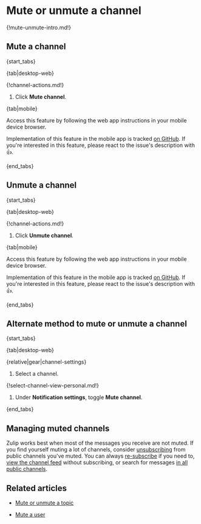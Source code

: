 # Mute or unmute a channel

{!mute-unmute-intro.md!}

## Mute a channel

{start_tabs}

{tab|desktop-web}

{!channel-actions.md!}

1. Click **Mute channel**.

{tab|mobile}

Access this feature by following the web app instructions in your
mobile device browser.

Implementation of this feature in the mobile app is tracked [on
GitHub](https://github.com/zulip/zulip-flutter/issues/347). If
you're interested in this feature, please react to the issue's
description with 👍.

{end_tabs}

## Unmute a channel

{start_tabs}

{tab|desktop-web}

{!channel-actions.md!}

1. Click **Unmute channel**.

{tab|mobile}

Access this feature by following the web app instructions in your
mobile device browser.

Implementation of this feature in the mobile app is tracked [on
GitHub](https://github.com/zulip/zulip-flutter/issues/347). If
you're interested in this feature, please react to the issue's
description with 👍.

{end_tabs}

## Alternate method to mute or unmute a channel

{start_tabs}

{tab|desktop-web}

{relative|gear|channel-settings}

1. Select a channel.

{!select-channel-view-personal.md!}

1. Under **Notification settings**, toggle **Mute channel**.

{end_tabs}

## Managing muted channels

Zulip works best when most of the messages you receive are not muted. If you
find yourself muting a lot of channels, consider
[unsubscribing](/help/unsubscribe-from-a-channel) from public channels you've
muted. You can always
[re-subscribe](/help/introduction-to-channels#browse-and-subscribe-to-channels)
if you need to, [view the channel
feed](/help/channel-feed#go-to-channel-feed-for-an-unsubscribed-channel) without
subscribing, or search for messages [in all public
channels](/help/search-for-messages#search-by-location).

## Related articles

* [Mute or unmute a topic](/help/mute-a-topic)

* [Mute a user](/help/mute-a-user)
